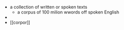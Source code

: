 - a collection of written or spoken texts
	- a corpus of 100 milion wwords off spoken English
-
- [[corpor]]